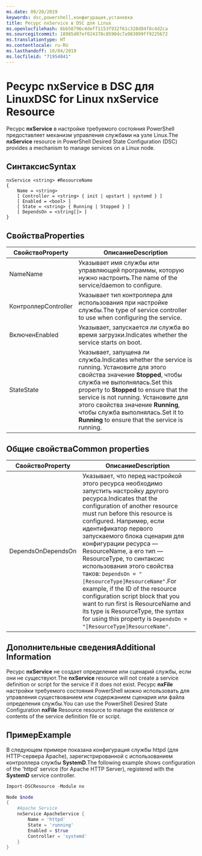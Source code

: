 ```yaml
---
ms.date: 09/20/2019
keywords: dsc,powershell,конфигурация,установка
title: Ресурс nxService в DSC для Linux
ms.openlocfilehash: 6bb58796c4deff1153f932f61c328d84f8c4d2ca
ms.sourcegitcommit: 18985d07ef024378c8590dc7a983099ff9225672
ms.translationtype: HT
ms.contentlocale: ru-RU
ms.lasthandoff: 10/04/2019
ms.locfileid: "71954841"
---
```

# <a name="dsc-for-linux-nxservice-resource"></a><span data-ttu-id="e19e5-103">Ресурс nxService в DSC для Linux</span><span class="sxs-lookup"><span data-stu-id="e19e5-103">DSC for Linux nxService Resource</span></span>

<span data-ttu-id="e19e5-104">Ресурс **nxService** в настройке требуемого состояния PowerShell предоставляет механизм управления службами на узле Linux.</span><span class="sxs-lookup"><span data-stu-id="e19e5-104">The **nxService** resource in PowerShell Desired State Configuration (DSC) provides a mechanism to manage services on a Linux node.</span></span>

## <a name="syntax"></a><span data-ttu-id="e19e5-105">Синтаксис</span><span class="sxs-lookup"><span data-stu-id="e19e5-105">Syntax</span></span>

```Syntax
nxService <string> #ResourceName
{
    Name = <string>
    [ Controller = <string> { init | upstart | systemd } ]
    [ Enabled = <bool> ]
    [ State = <string> { Running | Stopped } ]
    [ DependsOn = <string[]> ]
}
```

## <a name="properties"></a><span data-ttu-id="e19e5-106">Свойства</span><span class="sxs-lookup"><span data-stu-id="e19e5-106">Properties</span></span>

|<span data-ttu-id="e19e5-107">Свойство</span><span class="sxs-lookup"><span data-stu-id="e19e5-107">Property</span></span> |<span data-ttu-id="e19e5-108">Описание</span><span class="sxs-lookup"><span data-stu-id="e19e5-108">Description</span></span> |
|---|---|
|<span data-ttu-id="e19e5-109">Name</span><span class="sxs-lookup"><span data-stu-id="e19e5-109">Name</span></span> |<span data-ttu-id="e19e5-110">Указывает имя службы или управляющей программы, которую нужно настроить.</span><span class="sxs-lookup"><span data-stu-id="e19e5-110">The name of the service/daemon to configure.</span></span> |
|<span data-ttu-id="e19e5-111">Контроллер</span><span class="sxs-lookup"><span data-stu-id="e19e5-111">Controller</span></span> |<span data-ttu-id="e19e5-112">Указывает тип контроллера для использования при настройке службы.</span><span class="sxs-lookup"><span data-stu-id="e19e5-112">The type of service controller to use when configuring the service.</span></span> |
|<span data-ttu-id="e19e5-113">Включен</span><span class="sxs-lookup"><span data-stu-id="e19e5-113">Enabled</span></span> |<span data-ttu-id="e19e5-114">Указывает, запускается ли служба во время загрузки.</span><span class="sxs-lookup"><span data-stu-id="e19e5-114">Indicates whether the service starts on boot.</span></span> |
|<span data-ttu-id="e19e5-115">State</span><span class="sxs-lookup"><span data-stu-id="e19e5-115">State</span></span> |<span data-ttu-id="e19e5-116">Указывает, запущена ли служба.</span><span class="sxs-lookup"><span data-stu-id="e19e5-116">Indicates whether the service is running.</span></span> <span data-ttu-id="e19e5-117">Установите для этого свойства значение **Stopped**, чтобы служба не выполнялась.</span><span class="sxs-lookup"><span data-stu-id="e19e5-117">Set this property to **Stopped** to ensure that the service is not running.</span></span> <span data-ttu-id="e19e5-118">Установите для этого свойства значение **Running**, чтобы служба выполнялась.</span><span class="sxs-lookup"><span data-stu-id="e19e5-118">Set it to **Running** to ensure that the service is running.</span></span> |

## <a name="common-properties"></a><span data-ttu-id="e19e5-119">Общие свойства</span><span class="sxs-lookup"><span data-stu-id="e19e5-119">Common properties</span></span>

|<span data-ttu-id="e19e5-120">Свойство</span><span class="sxs-lookup"><span data-stu-id="e19e5-120">Property</span></span> |<span data-ttu-id="e19e5-121">Описание</span><span class="sxs-lookup"><span data-stu-id="e19e5-121">Description</span></span> |
|---|---|
|<span data-ttu-id="e19e5-122">DependsOn</span><span class="sxs-lookup"><span data-stu-id="e19e5-122">DependsOn</span></span> |<span data-ttu-id="e19e5-123">Указывает, что перед настройкой этого ресурса необходимо запустить настройку другого ресурса.</span><span class="sxs-lookup"><span data-stu-id="e19e5-123">Indicates that the configuration of another resource must run before this resource is configured.</span></span> <span data-ttu-id="e19e5-124">Например, если идентификатор первого запускаемого блока сценария для конфигурации ресурса — ResourceName, а его тип — ResourceType, то синтаксис использования этого свойства таков: `DependsOn = "[ResourceType]ResourceName"`.</span><span class="sxs-lookup"><span data-stu-id="e19e5-124">For example, if the ID of the resource configuration script block that you want to run first is ResourceName and its type is ResourceType, the syntax for using this property is `DependsOn = "[ResourceType]ResourceName"`.</span></span> |

## <a name="additional-information"></a><span data-ttu-id="e19e5-125">Дополнительные сведения</span><span class="sxs-lookup"><span data-stu-id="e19e5-125">Additional Information</span></span>

<span data-ttu-id="e19e5-126">Ресурс **nxService** не создает определение или сценарий службы, если они не существуют.</span><span class="sxs-lookup"><span data-stu-id="e19e5-126">The **nxService** resource will not create a service definition or script for the service if it does not exist.</span></span> <span data-ttu-id="e19e5-127">Ресурс **nxFile** настройки требуемого состояния PowerShell можно использовать для управления существованием или содержанием сценария или файла определения службы.</span><span class="sxs-lookup"><span data-stu-id="e19e5-127">You can use the PowerShell Desired State Configuration **nxFile** Resource resource to manage the existence or contents of the service definition file or script.</span></span>

## <a name="example"></a><span data-ttu-id="e19e5-128">Пример</span><span class="sxs-lookup"><span data-stu-id="e19e5-128">Example</span></span>

<span data-ttu-id="e19e5-129">В следующем примере показана конфигурация службы httpd (для HTTP-сервера Apache), зарегистрированной с использованием контроллера службы **SystemD**.</span><span class="sxs-lookup"><span data-stu-id="e19e5-129">The following example shows configuration of the 'httpd' service (for Apache HTTP Server), registered with the **SystemD** service controller.</span></span>

```powershell
Import-DSCResource -Module nx

Node $node
{
    #Apache Service
    nxService ApacheService {
        Name = 'httpd'
        State = 'running'
        Enabled = $true
        Controller = 'systemd'
    }
}
```